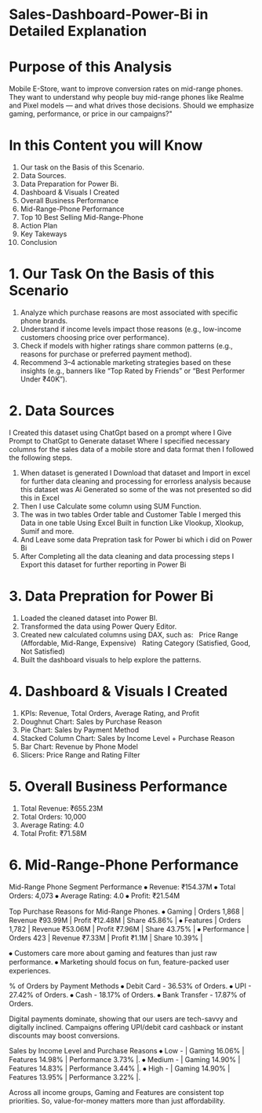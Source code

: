 # Sales-Dashboard-Power-Bi in Detailed Explanation

# Purpose of this Analysis
Mobile E-Store, want to improve conversion rates on mid-range phones.
They want to understand why people buy mid-range phones like Realme and Pixel models — and what drives those decisions. Should we emphasize gaming, performance, or price in our campaigns?"

# In this Content you will Know 
1. Our task on the Basis of this Scenario.
2. Data Sources.
3. Data Preparation for Power Bi.
4. Dashboard & Visuals I Created
5. Overall Business Performance
6. Mid-Range-Phone Performance
7. Top 10 Best Selling Mid-Range-Phone
8. Action Plan
9. Key Takeways
10. Conclusion

# 1. Our Task On the Basis of this Scenario
1. Analyze which purchase reasons are most associated with specific phone brands.
2. Understand if income levels impact those reasons (e.g., low-income customers choosing price over performance).
3. Check if models with higher ratings share common patterns (e.g., reasons for purchase or preferred payment method).
4. Recommend 3–4 actionable marketing strategies based on these insights (e.g., banners like “Top Rated by Friends” or “Best Performer Under ₹40K”).

# 2. Data Sources
I Created this dataset using ChatGpt based on a prompt where I Give Prompt to ChatGpt to Generate dataset 
Where I specified necessary columns for the sales data of a mobile store and data format then I followed the following steps.
1. When dataset is generated I Download that dataset and Import in excel for further data cleaning and processing for errorless analysis
   because this dataset was Ai Generated so some of the was not presented so did this in Excel
2. Then I use Calculate some column using SUM Function.
3. The was in two tables Order table and Customer Table I merged this Data in one table Using Excel Built in function Like Vlookup, Xlookup, Sumif and more.
4. And Leave some data Prepration task for Power bi which i did on Power Bi
5. After Completing all the data cleaning and data processing steps I Export this dataset for further reporting in Power Bi

# 3. Data Prepration for Power Bi
1. Loaded the cleaned dataset into Power BI.
2. Transformed the data using Power Query Editor.
3. Created new calculated columns using DAX, such as:
    Price Range (Affordable, Mid-Range, Expensive)
    Rating Category (Satisfied, Good, Not Satisfied)
4. Built the dashboard visuals to help explore the patterns.

# 4. Dashboard & Visuals I Created
1. KPIs: Revenue, Total Orders, Average Rating, and Profit
2. Doughnut Chart: Sales by Purchase Reason
3. Pie Chart: Sales by Payment Method
4. Stacked Column Chart: Sales by Income Level + Purchase Reason
5. Bar Chart: Revenue by Phone Model
6. Slicers: Price Range and Rating Filter

# 5.  Overall Business Performance
1.	Total Revenue: ₹655.23M
2.	Total Orders: 10,000
3.	Average Rating: 4.0
4.	Total Profit: ₹71.58M

# 6. Mid-Range-Phone Performance
Mid-Range Phone Segment Performance
⦁	Revenue: ₹154.37M
⦁	Total Orders: 4,073
⦁	Average Rating: 4.0
⦁	Profit: ₹21.54M

Top Purchase Reasons for Mid-Range Phones.
⦁	Gaming     | Orders 1,868  | Revenue ₹93.99M | Profit ₹12.48M | Share 45.86% |
⦁	Features    | Orders 1,782  | Revenue ₹53.06M | Profit ₹7.96M  | Share 43.75% |
⦁	Performance  | Orders 423    | Revenue ₹7.33M  | Profit ₹1.1M   | Share 10.39% |

⦁	Customers care more about gaming and features than just raw performance.
⦁	Marketing should focus on fun, feature-packed user experiences.

% of Orders by Payment Methods
⦁	Debit Card - 36.53% of Orders.
⦁	UPI - 27.42%  of Orders.
⦁	Cash - 18.17% of Orders.
⦁	Bank Transfer - 17.87% of Orders.

Digital payments dominate, showing that our users are tech-savvy and digitally inclined.
Campaigns offering UPI/debit card cashback or instant discounts may boost conversions.

Sales by Income Level and Purchase Reasons
⦁	Low - | Gaming 16.06% |	Features 14.98% | Performance 3.73% |.
⦁	Medium - | Gaming	14.90% | Features	14.83% | Performance 3.44% |.
⦁	High - | Gaming 14.90%	| Features 13.95% | Performance 3.22% |.

Across all income groups, Gaming and Features are consistent top priorities.
So, value-for-money matters more than just affordability.

   

